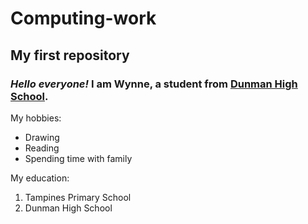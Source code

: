 # Computing-work
## My first repository
### _Hello everyone!_ I am **Wynne**, a student from [Dunman High School](https://www.dhs.sg).
My hobbies:
* Drawing
* Reading
* Spending time with family 

My education:
1. Tampines Primary School
2. Dunman High School
